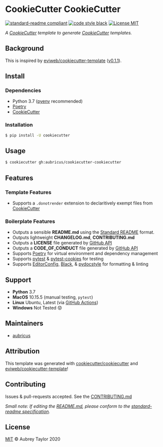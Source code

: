 # CookieCutter CookieCutter

[![standard-readme compliant](https://img.shields.io/badge/readme%20style-standard-brightgreen.svg?style=flat-square)](https://github.com/RichardLitt/standard-readme) [![code style black](https://img.shields.io/badge/code%20style-black-%23000000)](https://github.com/psf/black) [![License MIT](https://img.shields.io/github/license/aubricus/cookiecutter-cookiecutter?v=1)](./LICENSE)

_A [CookieCutter] template to generate [CookieCutter] templates._

## Background

This is inspired by [eviweb/cookiecutter-template] ([v0.1.1](https://github.com/eviweb/cookiecutter-template/releases/tag/v0.1.1)).

## Install

### Dependencies

- Python 3.7 ([pyenv] recommended)
- [Poetry]
- [CookieCutter]

### Installation

```bash
$ pip install -U cookiecutter
```

## Usage

```bash
$ cookiecutter gh:aubricus/cookiecutter-cookiecutter
```

## Features

### Template Features

- Supports a `.donotrender` extension to declaritively exempt files from [CookieCutter]

### Boilerplate Features

- Outputs a sensible **README.md** using the [Standard README] format.
- Outputs lightweight **CHANGELOG.md**, **CONTRIBUTING.md**
- Outputs a **LICENSE** file generated by [GitHub API]
- Outputs a **CODE_OF_CONDUCT** file generated by [GitHub API]
- Supports [Poetry] for virtual environment and dependency management
- Supports [pytest] & [pytest-cookies] for testing
- Supports [EditorConfig], [Black], & [pydocstyle] for formatting & linting

## Support

- **Python** 3.7
- **MacOS** 10.15.5 (manual testing, `pytest`)
- **Linux** Ubuntu, Latest (via [GitHub Actions])
- **Windows** Not Tested 😟

## Maintainers

- [aubricus]

## Attribution

This template was generated with [cookiecutter/cookiecutter] and [eviweb/cookiecutter-template]!

## Contributing

Issues & pull-requests accepted. See the [CONTRIBUTING.md]

_Small note: If editing the [README.md], please conform to the [standard-readme specification]._

## License

[MIT] &copy; Aubrey Taylor 2020

<!-- Links -->

[poetry]: https://github.com/sdispater/poetry
[setuptools]: https://setuptools.readthedocs.io/en/latest/
[twine]: https://github.com/pypa/twine
[pytest]: https://docs.pytest.org/en/latest/
[tox]: https://tox.readthedocs.io/en/latest/
[standard readme]: https://github.com/RichardLitt/standard-readme
[pdoc]: https://pdoc3.github.io/pdoc/
[github pages]: https://pages.github.com/
[black]: https://github.com/psf/black
[pyenv]: https://github.com/pyenv/pyenv
[gitignore.io]: http://gitignore.io/
[github api]: https://developer.github.com/v3/licenses/
[aubricus]: https://github.com/aubricus
[cookiecutter/cookiecutter]: https://github.com/cookiecutter/cookiecutter
[eviweb/cookiecutter-template]: https://github.com/eviweb/cookiecutter-template
[standard-readme specification]: https://github.com/RichardLitt/standard-readme
[mit]: ./LICENSE
[readme.md]: ./README.md
[travis ci]: https://travis-ci.org/
[cookiecutter]: https://github.com/cookiecutter/cookiecutter
[poetry]: https://python-poetry.org/docs/
[contributing.md]: ./CONTRIBUTING.md
[pydocstyle]: https://www.pydocstyle.org/en/stable/
[editorconfig]: https://editorconfig.org/
[pytest-cookies]: https://pytest-cookies.readthedocs.io/en/latest/
[github actions]: https://docs.github.com/en/actions

